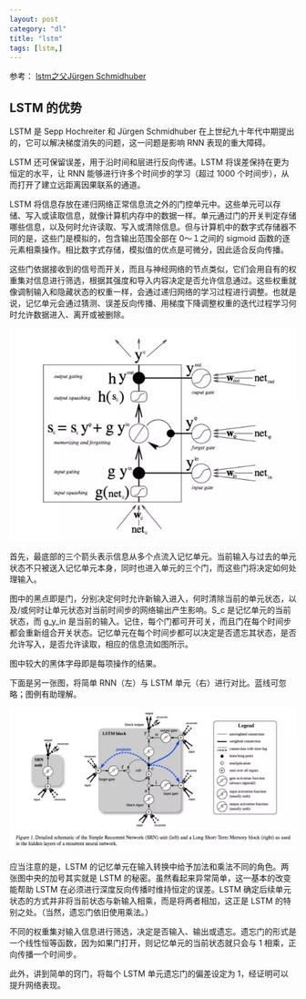 ```yaml
---
layout: post
category: "dl"
title: "lstm"
tags: [lstm,]
---
```



参考： [lstm之父Jürgen Schmidhuber](https://mp.weixin.qq.com/s?__biz=MzA3MzI4MjgzMw==&mid=2650724769&idx=1&sn=796676a27891f0ed5c5eac30ac1ac3a3&chksm=871b1ddfb06c94c9d853dfcdcedceeb7ca337972032da7f2db7bee12056e663dfda84b2e7270&mpshare=1&scene=1&srcid=0326w3RMbGfNfIGCmwpXxabV&pass_ticket=Htlvu54Fy3u%2F7%2BrIyF5OA2H235rnZvGZ9TN12axFlz1gzulu4QPYwr2E5IM3920U#rd)


## LSTM 的优势

LSTM 是 Sepp Hochreiter 和 Jürgen Schmidhuber 在上世纪九十年代中期提出的，它可以解决梯度消失的问题，这一问题是影响 RNN 表现的重大障碍。

LSTM 还可保留误差，用于沿时间和层进行反向传递。LSTM 将误差保持在更为恒定的水平，让 RNN 能够进行许多个时间步的学习（超过 1000 个时间步），从而打开了建立远距离因果联系的通道。

LSTM 将信息存放在递归网络正常信息流之外的门控单元中。这些单元可以存储、写入或读取信息，就像计算机内存中的数据一样。单元通过门的开关判定存储哪些信息，以及何时允许读取、写入或清除信息。但与计算机中的数字式存储器不同的是，这些门是模拟的，包含输出范围全部在 0～１之间的 sigmoid 函数的逐元素相乘操作。相比数字式存储，模拟值的优点是可微分，因此适合反向传播。

这些门依据接收到的信号而开关，而且与神经网络的节点类似，它们会用自有的权重集对信息进行筛选，根据其强度和导入内容决定是否允许信息通过。这些权重就像调制输入和隐藏状态的权重一样，会通过递归网络的学习过程进行调整。也就是说，记忆单元会通过猜测、误差反向传播、用梯度下降调整权重的迭代过程学习何时允许数据进入、离开或被删除。

![](../assets/lstm-detail.jpg)

首先，最底部的三个箭头表示信息从多个点流入记忆单元。当前输入与过去的单元状态不只被送入记忆单元本身，同时也进入单元的三个门，而这些门将决定如何处理输入。

图中的黑点即是门，分别决定何时允许新输入进入，何时清除当前的单元状态，以及/或何时让单元状态对当前时间步的网络输出产生影响。S_c 是记忆单元的当前状态，而 g_y_in 是当前的输入。记住，每个门都可开可关，而且门在每个时间步都会重新组合开关状态。记忆单元在每个时间步都可以决定是否遗忘其状态，是否允许写入，是否允许读取，相应的信息流如图所示。


图中较大的黑体字母即是每项操作的结果。

下面是另一张图，将简单 RNN（左）与 LSTM 单元（右）进行对比。蓝线可忽略；图例有助理解。

![](../assets/lstm-rnn.jpg)

应当注意的是，LSTM 的记忆单元在输入转换中给予加法和乘法不同的角色。两张图中央的加号其实就是 LSTM 的秘密。虽然看起来异常简单，这一基本的改变能帮助 LSTM 在必须进行深度反向传播时维持恒定的误差。LSTM 确定后续单元状态的方式并非将当前状态与新输入相乘，而是将两者相加，这正是 LSTM 的特别之处。（当然，遗忘门依旧使用乘法。）

不同的权重集对输入信息进行筛选，决定是否输入、输出或遗忘。遗忘门的形式是一个线性恒等函数，因为如果门打开，则记忆单元的当前状态就只会与 1 相乘，正向传播一个时间步。

此外，讲到简单的窍门，将每个 LSTM 单元遗忘门的偏差设定为 1，经证明可以提升网络表现。